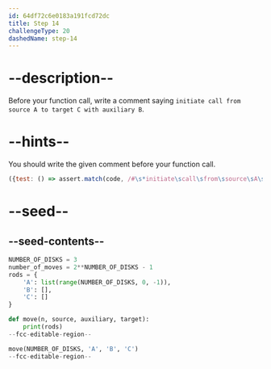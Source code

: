 ```yaml
---
id: 64df72c6e0183a191fcd72dc
title: Step 14
challengeType: 20
dashedName: step-14
---
```


# --description--

Before your function call, write a comment saying `initiate call from source A to target C with auxiliary B`.

# --hints--

You should write the given comment before your function call.

```js
({test: () => assert.match(code, /#\s*initiate\scall\sfrom\ssource\sA\sto\starget\sC\swith\sauxiliary\sB/) })
```

# --seed--

## --seed-contents--

```py
NUMBER_OF_DISKS = 3
number_of_moves = 2**NUMBER_OF_DISKS - 1
rods = {
    'A': list(range(NUMBER_OF_DISKS, 0, -1)),
    'B': [],
    'C': []
}

def move(n, source, auxiliary, target):
    print(rods)
--fcc-editable-region--

move(NUMBER_OF_DISKS, 'A', 'B', 'C')
--fcc-editable-region--
```
